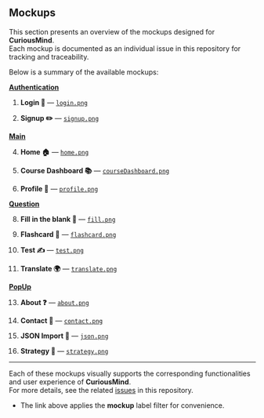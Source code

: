 ## Mockups

This section presents an overview of the mockups designed for **CuriousMind**.  
Each mockup is documented as an individual issue in this repository for tracking and traceability.

Below is a summary of the available mockups:

[**Authentication**](https://github.com/antoniiolpzzz/PDS-CuriousMind/issues/8)

1. **Login 🔐** —  [`login.png`](MockUps/login.png)

2. **Signup ✏️** —  [`signup.png`](MockUps/signup.png)

[**Main**](https://github.com/antoniiolpzzz/PDS-CuriousMind/issues/9)

4. **Home 🏠** — [`home.png` ](MockUps/home.png)

5. **Course Dashboard 📚** — [`courseDashboard.png`](MockUps/login.png)

6. **Profile 👤** —  [`profile.png`](MockUps/profile.png)

[**Question**](https://github.com/antoniiolpzzz/PDS-CuriousMind/issues/8)

8. **Fill in the blank 📝** — [`fill.png`](MockUps/fill.png)

9. **Flashcard 🎴** —  [`flashcard.png`](MockUps/flashcard.png)
  
10. **Test ✍️** — [`test.png`](MockUps/test.png)

11. **Translate 🌍** —  [`translate.png`](MockUps/translate.png)

[**PopUp**](https://github.com/antoniiolpzzz/PDS-CuriousMind/issues/8)

13. **About ❓** — [`about.png`](MockUps/about.png)

14. **Contact 💬** — [`contact.png`](MockUps/contact.png)

15. **JSON Import 📁** — [`json.png`](MockUps/json.png)

16. **Strategy 🎲** — [`strategy.png`](MockUps/strategy.png)


---

Each of these mockups visually supports the corresponding functionalities and user experience of **CuriousMind**.  
For more details, see the related [issues](https://github.com/antoniiolpzzz/PDS-CuriousMind/issues?q=is%3Aissue+is%3Aopen+label%3A%22user%20interface%22) in this repository.

* The link above applies the **mockup** label filter for convenience.

